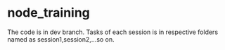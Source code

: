 # node_training
The code is in dev branch.
Tasks of each session is in respective folders named as session1,session2,...so on.
